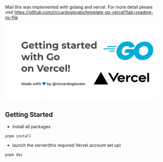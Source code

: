 Mail
this was implemented with golang and vercel. For more detail please visit https://github.com/riccardogiorato/template-go-vercel?tab=readme-ov-file

[![](/public/cover.jpg)](https://template-go-api.vercel.app/)

## Getting Started

- install all packages

```shell
pnpm install
```

- launch the server(this required Vervel account set up)

```shell
pnpm dev
```
